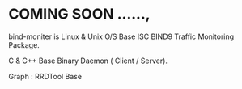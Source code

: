 # COMING SOON ......,

 bind-moniter is Linux & Unix O/S Base ISC BIND9 Traffic Monitoring Package.
 
 C & C++ Base Binary Daemon ( Client / Server).
 
 Graph : RRDTool Base
 
